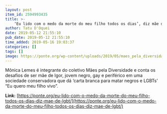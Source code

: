 ```yaml
---
layout: post
item_id: 2594993435
title: >-
    ‘Eu lido com o medo da morte do meu filho todos os dias’, diz mãe de LGBT
author: Tatu D'Oquei
date: 2019-05-12 21:55:10
pub_date: 2019-05-12 21:55:10
time_added: 2019-05-16 19:03:37
categories: []
tags: []
image: https://ponte.org/wp-content/uploads/2019/05/maes_pela_diversidade-2.jpg
---
```


Mônica Lemes é integrante do coletivo Mães pela Diversidade e conta os desafios de ser mãe de Igor, jovem negro, gay e periférico em uma sociedade conservadora que dá ‘carta branca para matar negros e LGBTs’ “Eu quero meu filho vivo”.

**Link:** [https://ponte.org/eu-lido-com-o-medo-da-morte-do-meu-filho-todos-os-dias-diz-mae-de-lgbt/](https://ponte.org/eu-lido-com-o-medo-da-morte-do-meu-filho-todos-os-dias-diz-mae-de-lgbt/)

